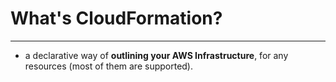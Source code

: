 # What's CloudFormation?
---

* a declarative way of **outlining your AWS Infrastructure**, for any resources (most of them are supported).